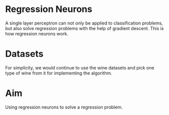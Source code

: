 # Regression Neurons

A single layer perceptron can not only be applied to classification problems, but also solve regression problems with the help of gradient descent. This is how regression neurons work.

# Datasets

For simplicity, we would continue to use the wine datasets and pick one type of wine from it for implementing the algorithm.

# Aim

Using regression neurons to solve a regression problem.
